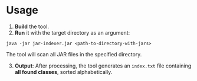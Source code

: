 # Usage
1. **Build** the tool.
2. **Run** it with the target directory as an argument:
```
java -jar jar-indexer.jar <path-to-directory-with-jars>
```
The tool will scan all JAR files in the specified directory.

3. **Output**:
After processing, the tool generates an `index.txt` file containing **all found classes**, sorted alphabetically.
